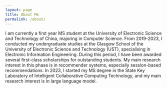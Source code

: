 ```yaml
---
layout: page
title: About Me
permalink: /about/
---
```

I am currently a first year MS student at the University of Electronic Science and Technology of China, majoring in Computer Science. From 2019-2023, I conducted my undergraduate studies at the Glasgow School of the University of Electronic Science and Technology (UST), specialising in Electronic Information Engineering. During this period, I have been awarded several first-class scholarships for outstanding students. My main research interest in this phase is in recommender systems, especially session-based recommendations. In 2023, I started my MS degree in the State Key Laboratory of Intelligent Collaborative Computing Technology, and my main research interest is in large language model.

<br>
